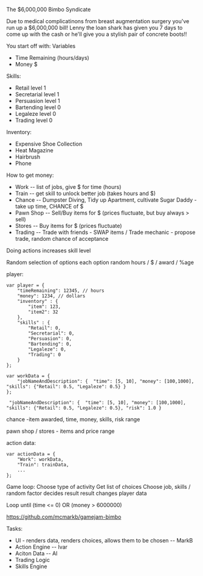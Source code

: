 
The $6,000,000 Bimbo Syndicate

Due to medical complicatinons from breast augmentation surgery you've run up a $6,000,000 bill!
Lenny the loan shark has given you 7 days to come up with the cash or he'll give you a stylish pair of concrete boots!!


You start off with:
Variables
-  Time Remaining (hours/days)
-  Money $

Skills:
-  Retail      level 1
-  Secretarial level 1
-  Persuasion  level 1
-  Bartending  level 0
-  Legaleze    level 0
-  Trading     level 0
  
Inventory:
- Expensive Shoe Collection
- Heat Magazine
- Hairbrush
- Phone


How to get money:

- Work      -- list of jobs, give $ for time (hours)
- Train     -- get skill to unlock better job (takes hours and $)
- Chance    -- Dumpster Diving, Tidy up Apartment, cultivate Sugar Daddy - take up time, CHANCE of $
- Pawn Shop -- Sell/Buy items for $  (prices fluctuate, but buy always > sell)
- Stores    -- Buy items for $ (prices fluctuate)
- Trading   -- Trade with friends - SWAP items / Trade mechanic - propose trade, random chance of acceptance


Doing actions increases skill level

Random selection of options
each option random hours / $ / award / %age

player:

    var player = {
        "timeRemaining": 12345, // hours
        "money": 1234, // dollars
        "inventory" : {
            "item": 123,
            "item2": 32
        },
        "skills" : {
            "Retail": 0,     
            "Secretarial": 0,
            "Persuasion": 0, 
            "Bartending": 0, 
            "Legaleze": 0,   
            "Trading": 0
        }
    };

    var workData = {
        "jobNameAndDescription": {  "time": [5, 10], "money": [100,1000], "skills": {"Retail": 0.5, "Legaleze": 0.5} }
    };

     "jobNameAndDescription": {  "time": [5, 10], "money": [100,1000], "skills": {"Retail": 0.5, "Legaleze": 0.5}, "risk": 1.0 }

chance -item awarded, time, money, skills, risk range

pawn shop / stores - items and price range


action data:

    var actionData = {
        "Work": workData,
        "Train": trainData,
        ...
    };

Game loop:
  Choose type of activity
  Get list of choices
  Choose job,
    skills / random factor decides result
    result changes player data

  Loop until (time <= 0) OR (money > 6000000)



https://github.com/mcmarkb/gamejam-bimbo

Tasks:
- UI - renders data, renders choices, allows them to be chosen -- MarkB
- Action Engine -- Ivar
- Aciton Data  -- Al
- Trading Logic
- Skills Engine


